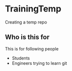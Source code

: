 # TrainingTemp
Creating a temp repo


## Who is this for
This is for following people
- Students
- Engineers trying to learn git